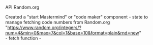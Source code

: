 

API Random.org

Created a "start Mastermind" or "code maker" component
    - state to manage fetching code numbers from Random.org
        "https://www.random.org/integers/?num=4&min=0&max=7&col=1&base=10&format=plain&rnd=new"           
    - fetch function
    - 

